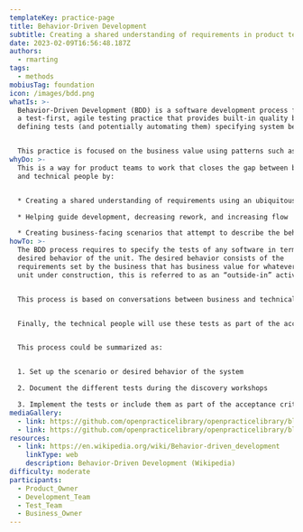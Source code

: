 ```yaml
---
templateKey: practice-page
title: Behavior-Driven Development
subtitle: Creating a shared understanding of requirements in product teams
date: 2023-02-09T16:56:48.187Z
authors:
  - rmarting
tags:
  - methods
mobiusTag: foundation
icon: /images/bdd.png
whatIs: >-
  Behavior-Driven Development (BDD) is a software development process focused on
  a test-first, agile testing practice that provides built-in quality by
  defining tests (and potentially automating them) specifying system behavior.


  This practice is focused on the business value using patterns such as *Given/When/Then* to capture the behavior of the system from a conversation between business and technical people.
whyDo: >-
  This is a way for product teams to work that closes the gap between business
  and technical people by:


  * Creating a shared understanding of requirements using an ubiquitous language

  * Helping guide development, decreasing rework, and increasing flow

  * Creating business-facing scenarios that attempt to describe the behavior of a story, feature, or capability from a user’s perspective
howTo: >-
  The BDD process requires to specify the tests of any software in terms of the
  desired behavior of the unit. The desired behavior consists of the
  requirements set by the business that has business value for whatever software
  unit under construction, this is referred to as an “outside-in” activity.


  This process is based on conversations between business and technical people, sometimes identified as discovery workshops. Example Mapping, one of the examples of discovery workshops, is based on the idea that multiple examples of specific cases convey information better than a single bad abstraction of a concept.


  Finally, the technical people will use these tests as part of the acceptance criteria of the building activities, or could automate them to guide the development life cycle.


  This process could be summarized as:


  1. Set up the scenario or desired behavior of the system

  2. Document the different tests during the discovery workshops

  3. Implement the tests or include them as part of the acceptance criteria of the development life cycle
mediaGallery:
  - link: https://github.com/openpracticelibrary/openpracticelibrary/blob/main/static/images/bdd.png?raw=true
  - link: https://github.com/openpracticelibrary/openpracticelibrary/blob/main/static/images/example-mapping.jpg?raw=true
resources:
  - link: https://en.wikipedia.org/wiki/Behavior-driven_development
    linkType: web
    description: Behavior-Driven Development (Wikipedia)
difficulty: moderate
participants:
  - Product_Owner
  - Development_Team
  - Test_Team
  - Business_Owner
---
```

